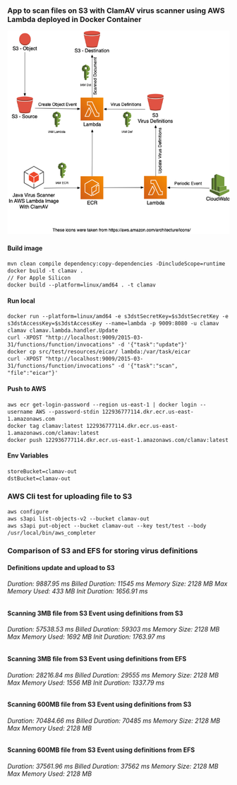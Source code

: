 
### App to scan files on S3 with ClamAV virus scanner using AWS Lambda deployed in Docker Container
![Architecture](images/ClamAV.png "Architecture")
#### Build image
```
mvn clean compile dependency:copy-dependencies -DincludeScope=runtime
docker build -t clamav .
// For Apple Silicon
docker build --platform=linux/amd64 . -t clamav
```
#### Run local
```
docker run --platform=linux/amd64 -e s3dstSecretKey=$s3dstSecretKey -e s3dstAccessKey=$s3dstAccessKey --name=lambda -p 9009:8080 -u clamav clamav clamav.lambda.handler.Update
curl -XPOST "http://localhost:9009/2015-03-31/functions/function/invocations" -d '{"task":"update"}'
docker cp src/test/resources/eicar/ lambda:/var/task/eicar
curl -XPOST "http://localhost:9009/2015-03-31/functions/function/invocations" -d '{"task":"scan", "file":"eicar"}'
```
#### Push to AWS
```
aws ecr get-login-password --region us-east-1 | docker login --username AWS --password-stdin 122936777114.dkr.ecr.us-east-1.amazonaws.com
docker tag clamav:latest 122936777114.dkr.ecr.us-east-1.amazonaws.com/clamav:latest 
docker push 122936777114.dkr.ecr.us-east-1.amazonaws.com/clamav:latest
```

#### Env Variables
```
storeBucket=clamav-out
dstBucket=clamav-out
```
### AWS Cli test for uploading file to S3
```
aws configure
aws s3api list-objects-v2 --bucket clamav-out
aws s3api put-object --bucket clamav-out --key test/test --body /usr/local/bin/aws_completer
```

### Comparison of S3 and EFS for storing virus definitions
#### Definitions update and upload to S3
###### Duration: 9887.95 ms Billed Duration: 11545 ms Memory Size: 2128 MB Max Memory Used: 433 MB Init Duration: 1656.91 ms

#### Scanning 3MB file from S3 Event using definitions from S3
###### Duration: 57538.53 ms	Billed Duration: 59303 ms	Memory Size: 2128 MB	Max Memory Used: 1692 MB	Init Duration: 1763.97 ms

#### Scanning 3MB file from S3 Event using definitions from EFS
###### Duration: 28216.84 ms	Billed Duration: 29555 ms	Memory Size: 2128 MB	Max Memory Used: 1556 MB	Init Duration: 1337.79 ms

#### Scanning 600MB file from S3 Event using definitions from S3
###### Duration: 70484.66 ms	Billed Duration: 70485 ms	Memory Size: 2128 MB	Max Memory Used: 2128 MB

#### Scanning 600MB file from S3 Event using definitions from EFS
###### Duration: 37561.96 ms	Billed Duration: 37562 ms	Memory Size: 2128 MB	Max Memory Used: 2128 MB 